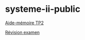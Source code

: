 # systeme-ii-public
[Aide-mémoire TP2](Aide-mémoire%20TP2.md)

[Révision examen](Révision%20examen.md)